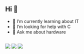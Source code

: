 ## Hi 👋

- 🌱 I’m currently learning about IT
- 🤔 I’m looking for help with C
- 💬 Ask me about hardware

##
<div> 
  <a href="https://www.instagram.com/gabrielsantinsaab" target="_blank"><img src="https://img.shields.io/badge/-Instagram-%23E4405F?style=for-the-badge&logo=instagram&logoColor=white" target="_blank"></a>
  <a href = "gabrielsas1809@gmail.com"><img src="https://img.shields.io/badge/-Gmail-%23333?style=for-the-badge&logo=gmail&logoColor=white" target="_blank"></a>
  <a href="https://www.linkedin.com/in/gabriel-santin-alves-saab-019597364/" target="_blank"><img src="https://img.shields.io/badge/-LinkedIn-%230077B5?style=for-the-badge&logo=linkedin&logoColor=white" target="_blank"></a> 
  
</div>
          
          

